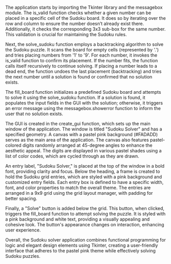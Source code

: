 The application starts by importing the Tkinter library and the messagebox module. The is_valid function checks whether a given number can be placed in a specific cell of the Sudoku board. It does so by iterating over the row and column to ensure the number doesn’t already exist there. Additionally, it checks the corresponding 3x3 sub-box for the same number. This validation is crucial for maintaining the Sudoku rules.

Next, the solve_sudoku function employs a backtracking algorithm to solve the Sudoku puzzle. It scans the board for empty cells (represented by '.') and tries placing numbers from '1' to '9'. For each number, it invokes the is_valid function to confirm its placement. If the number fits, the function calls itself recursively to continue solving. If placing a number leads to a dead end, the function undoes the last placement (backtracking) and tries the next number until a solution is found or confirmed that no solution exists.

The fill_board function initializes a predefined Sudoku board and attempts to solve it using the solve_sudoku function. If a solution is found, it populates the input fields in the GUI with the solution; otherwise, it triggers an error message using the messagebox.showerror function to inform the user that no solution exists.

The GUI is created in the create_gui function, which sets up the main window of the application. The window is titled "Sudoku Solver" and has a specified geometry. A canvas with a pastel pink background (#FADADD) serves as the main area of the application. The canvas also features pastel-colored digits randomly arranged at 45-degree angles to enhance the aesthetic appeal. The digits are displayed in various pastel shades using a list of color codes, which are cycled through as they are drawn.

An entry label, "Sudoku Solver," is placed at the top of the window in a bold font, providing clarity and focus. Below the heading, a frame is created to hold the Sudoku grid entries, which are styled with a pink background and customized entry fields. Each entry box is defined to have a specific width, font, and color properties to match the overall theme. The entries are arranged in a 9x9 grid using the grid layout manager, with padding for better spacing.

Finally, a "Solve" button is added below the grid. This button, when clicked, triggers the fill_board function to attempt solving the puzzle. It is styled with a pink background and white text, providing a visually appealing and cohesive look. The button's appearance changes on interaction, enhancing user experience.

Overall, the Sudoku solver application combines functional programming for logic and elegant design elements using Tkinter, creating a user-friendly interface that adheres to the pastel pink theme while effectively solving Sudoku puzzles.